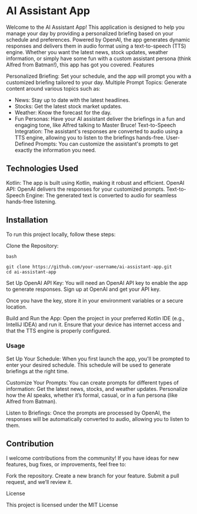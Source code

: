 # AI Assistant App

Welcome to the AI Assistant App! This application is designed to help you manage your day by providing a personalized briefing based on your schedule and preferences. Powered by OpenAI, the app generates dynamic responses and delivers them in audio format using a text-to-speech (TTS) engine. Whether you want the latest news, stock updates, weather information, or simply have some fun with a custom assistant persona (think Alfred from Batman!), this app has got you covered.
Features

Personalized Briefing: Set your schedule, and the app will prompt you with a customized briefing tailored to your day.
Multiple Prompt Topics: Generate content around various topics such as:
- News: Stay up to date with the latest headlines.
- Stocks: Get the latest stock market updates.
- Weather: Know the forecast for the day.
- Fun Personas: Have your AI assistant deliver the briefings in a fun and engaging tone, like Alfred talking to Master Bruce!
Text-to-Speech Integration: The assistant's responses are converted to audio using a TTS engine, allowing you to listen to the briefings hands-free.
User-Defined Prompts: You can customize the assistant's prompts to get exactly the information you need.

## Technologies Used

Kotlin: The app is built using Kotlin, making it robust and efficient.
OpenAI API: OpenAI delivers the responses for your customized prompts.
Text-to-Speech Engine: The generated text is converted to audio for seamless hands-free listening.

## Installation

To run this project locally, follow these steps:

Clone the Repository:

    bash

    git clone https://github.com/your-username/ai-assistant-app.git
    cd ai-assistant-app

Set Up OpenAI API Key: You will need an OpenAI API key to enable the app to generate responses. Sign up at OpenAI and get your API key.

Once you have the key, store it in your environment variables or a secure location.

Build and Run the App: Open the project in your preferred Kotlin IDE (e.g., IntelliJ IDEA) and run it. Ensure that your device has internet access and that the TTS engine is properly configured.

### Usage

Set Up Your Schedule: When you first launch the app, you'll be prompted to enter your desired schedule. This schedule will be used to generate briefings at the right time.

Customize Your Prompts: You can create prompts for different types of information:
Get the latest news, stocks, and weather updates.
    Personalize how the AI speaks, whether it’s formal, casual, or in a fun persona (like Alfred from Batman).

Listen to Briefings: Once the prompts are processed by OpenAI, the responses will be automatically converted to audio, allowing you to listen to them.

## Contribution

I welcome contributions from the community! If you have ideas for new features, bug fixes, or improvements, feel free to:

Fork the repository.
Create a new branch for your feature.
Submit a pull request, and we’ll review it.

License

This project is licensed under the MIT License
